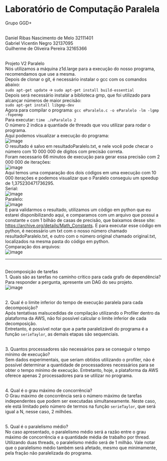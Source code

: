 # Laboratório de Computação Paralela

Grupo GGD+

<br>Daniel Ribas Nascimento de Melo 32111401
<br>Gabriel Vicentin Negro 32137095
<br>Guilherme de Oliveira Pereira 32165366

<br>Projeto V2 Paralelo
<br>Nós utilizamos a máquina z1d.large para a execução do nosso programa, recomendamos que use a mesma.
<br>Depois de clonar o git, é necessário instalar o gcc com os comandos abaixo:
<br> ```sudo apt-get update``` -> ```sudo apt-get install build-essential```
<br>Depois será necessário instalar a biblioteca gmp, que foi utilizado para alcançar números de maior precisão:
<br>```sudo apt-get install libgmp-dev```
<br>Agora para compilar o programa: ```gcc eParalelo.c -o eParalelo -lm -lgmp -fopenmp```
<br>Para executar: ```time ./eParalelo 2```
<br>O número 2 indica a quantiade de threads que vou utilizar para rodar o programa.
<br>Aqui podemos visualizar a execução do programa:
<br>![image](https://user-images.githubusercontent.com/83314109/236970739-81b4bb77-661c-4594-8d42-4e3e18f27e5c.png)
<br>O resultado é salvo em resultadoParalelo.txt, e nele você pode checar o número com 10 000 000 de digitos com precisão correta.
<br>Foram necessario 66 minutos de execução para gerar essa precisão com 2 000 000 de iterações:
<br>![image](https://user-images.githubusercontent.com/83314109/237039299-a8d55129-50cf-43b6-a527-d5173fcbc273.png)
<br>Aqui temos uma comparação dos dois códigos em uma execução com 10 000 iterações e podemos visualizar que o Paralelo conseguiu um speedup de 1,375230471736295.
<br>Serial: 
<br>![image](https://user-images.githubusercontent.com/83314109/237041197-513f3348-c7d6-4916-ae02-89993f9be7f9.png)
<br>Paralelo: 
<br>![image](https://user-images.githubusercontent.com/83314109/237041228-1876b4a5-1dd1-4bba-9c08-fc2277f0b6c7.png)
<br>E para validarmos o resultado, utilizamos um código em python que eu estarei disponibilizando aqui, e comparamos com um arquivo que possui a constante ```e``` com 1 bilhão de casas de precisão, que baixamos desse site: https://archive.org/details/Math_Constants. E para executar esse código em python, é necessário um txt com o nosso número chamado resultadoParalelo.txt, e outro com o número original chamado original.txt, localizados na mesma pasta do código em python.
<br>Comparação dos arquivos:
<br>![image](https://user-images.githubusercontent.com/83314109/237042200-ff818b92-86ee-45f0-b3b5-0f9bac43dd2e.png)

-----

<br>Decomposição de tarefas
<br>1. Quais são as tarefas no caminho crítico para cada grafo de dependência? Para responder a pergunta, apresente um DAG do seu projeto.
<br>![image](https://github.com/oguip/computacao_paralela/assets/26818066/b5e731c7-193b-41af-86be-9061ed6e9c56)

<br>2. Qual é o limite inferior do tempo de execução paralela para cada decomposição?
<br>Após tentativas malsucedidas de compilação utilizando o Profiler dentro da plataforma da AWS, não foi possível calcular o limite inferior de cada decomposição.
<br>Entretanto, é possível notar que a parte paralelizável do programa é a função ```serieTaylor```, as demais etapas são sequenciais.

<br>3. Quantos processadores são necessários para se conseguir o tempo mínimo de execução?
<br>Sem dados experimentais, que seriam obtidos utilizando o profiler, não é possível determinar a quantidade de processadores necessários para se obter o tempo mínimo de execução. Entretanto, hoje, a plataforma da AWS oferece apenas 2 processadores para se utilizar no programa.

<br>4. Qual é o grau máximo de concorrência?
<br>O Grau máximo de concorrência será o número máximo de tarefas independentes que podem ser executadas simultaneamente. Neste caso, ele está limitado pelo número de termos na função ```serieTaylor```, que será igual a N, nesse caso, 2 milhões. 

<br>5. Qual é o paralelismo médio?
<br>No caso apresentado, o paralelismo médio será a razão entre o grau máximo de concorrência e a quantidade média de trabalho por thread. Utilizando duas threads, o paralelismo médio será de 1 milhão. Vale notar que o paralelismo médio também será afetado, mesmo que minimamente, pela fração não paralelizada do programa.



